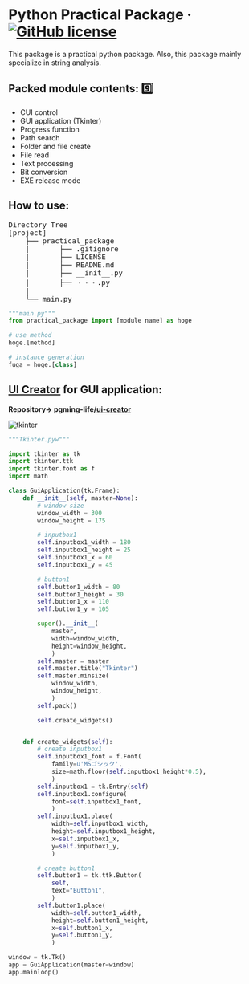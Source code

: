 # Python Practical Package &middot; [![GitHub license](https://img.shields.io/badge/license-MIT-blue.svg)](https://github.com/pgming-life/pgming_package/blob/main/LICENSE)

This package is a practical python package.
Also, this package mainly specialize in string analysis.

## Packed module contents: :nine:

* CUI control
* GUI application (Tkinter)
* Progress function
* Path search
* Folder and file create
* File read
* Text processing
* Bit conversion
* EXE release mode

## How to use:

<pre>
Directory Tree
[project]
    ├── practical_package
    |       ├── .gitignore
    |       ├── LICENSE
    |       ├── README.md
    |       ├── __init__.py
    |       ├── ・・・.py
    |
    └── main.py
</pre>

```python
"""main.py"""
from practical_package import [module name] as hoge

# use method
hoge.[method]

# instance generation
fuga = hoge.[class]
```

## [UI Creator](https://pgming-ui-creator.com) for GUI application:

**Repository-> pgming-life/[ui-creator](https://github.com/pgming-life/ui-creator)**

![tkinter](https://user-images.githubusercontent.com/84230279/125622613-4f06ffbb-092e-4513-b3c7-42804c104e8a.PNG)

```python
"""Tkinter.pyw"""

import tkinter as tk
import tkinter.ttk
import tkinter.font as f
import math

class GuiApplication(tk.Frame):
    def __init__(self, master=None):
        # window size
        window_width = 300
        window_height = 175

        # inputbox1
        self.inputbox1_width = 180
        self.inputbox1_height = 25
        self.inputbox1_x = 60
        self.inputbox1_y = 45

        # button1
        self.button1_width = 80
        self.button1_height = 30
        self.button1_x = 110
        self.button1_y = 105

        super().__init__(
            master,
            width=window_width,
            height=window_height,
            )
        self.master = master
        self.master.title("Tkinter")
        self.master.minsize(
            window_width,
            window_height,
            )
        self.pack()

        self.create_widgets()


    def create_widgets(self):
        # create inputbox1
        self.inputbox1_font = f.Font(
            family=u'MSゴシック',
            size=math.floor(self.inputbox1_height*0.5),
            )
        self.inputbox1 = tk.Entry(self)
        self.inputbox1.configure(
            font=self.inputbox1_font,
            )
        self.inputbox1.place(
            width=self.inputbox1_width,
            height=self.inputbox1_height,
            x=self.inputbox1_x,
            y=self.inputbox1_y,
            )

        # create button1
        self.button1 = tk.ttk.Button(
            self,
            text="Button1",
            )
        self.button1.place(
            width=self.button1_width,
            height=self.button1_height,
            x=self.button1_x,
            y=self.button1_y,
            )

window = tk.Tk()
app = GuiApplication(master=window)
app.mainloop()
```
